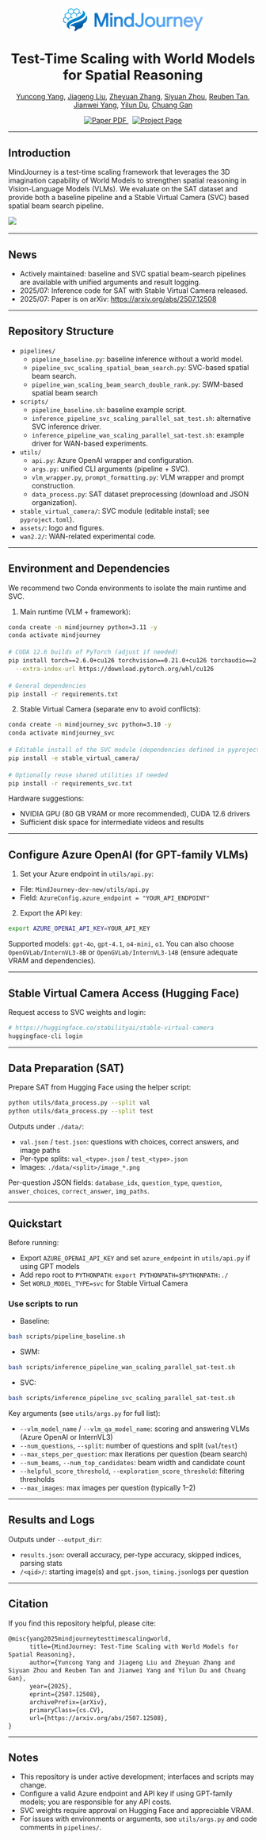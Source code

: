 <br/>
  <div align="center">
    <img src="assets/MindJourney_logo_transparent.png" alt="MindJourney Logo" height="48" style="vertical-align:middle">
  </div>
  <h1 align="center" style="font-size: 1.7rem">Test-Time Scaling with World Models for Spatial Reasoning</h1>
  <p align="center">
    <a href="https://yyuncong.github.io/">Yuncong Yang</a>,
    <a href="https://jiagengliu02.github.io/">Jiageng Liu</a>,
    <a href="https://cozheyuanzhangde.github.io/">Zheyuan Zhang</a>,
    <a href="https://rainbow979.github.io/">Siyuan Zhou</a>,
    <a href="https://cs-people.bu.edu/rxtan/">Reuben Tan</a>,
    <a href="https://jwyang.github.io/">Jianwei Yang</a>,
    <a href="https://yilundu.github.io/">Yilun Du</a>,
    <a href="https://people.csail.mit.edu/ganchuang">Chuang Gan</a>
  </p>
  <p align="center">
    <a href="https://arxiv.org/abs/2507.12508">
      <img src='https://img.shields.io/badge/Paper-PDF-red?style=flat&logo=arXiv&logoColor=red' alt='Paper PDF'>
    </a>
    <a href='https://umass-embodied-agi.github.io/MindJourney/' style='padding-left: 0.5rem;'>
      <img src='https://img.shields.io/badge/Project-Page-blue?style=flat&logo=Google%20chrome&logoColor=blue' alt='Project Page'>
    </a>
  </p>
</p>

---

## Introduction

MindJourney is a test-time scaling framework that leverages the 3D imagination capability of World Models to strengthen spatial reasoning in Vision-Language Models (VLMs). We evaluate on the SAT dataset and provide both a baseline pipeline and a Stable Virtual Camera (SVC) based spatial beam search pipeline.

![](assets/teaser.png)

---

## News

- Actively maintained: baseline and SVC spatial beam-search pipelines are available with unified arguments and result logging.
- 2025/07: Inference code for SAT with Stable Virtual Camera released.
- 2025/07: Paper is on arXiv: https://arxiv.org/abs/2507.12508

---

## Repository Structure

- `pipelines/`
  - `pipeline_baseline.py`: baseline inference without a world model.
  - `pipeline_svc_scaling_spatial_beam_search.py`: SVC-based spatial beam search.
  - `pipeline_wan_scaling_beam_search_double_rank.py`: SWM-based spatial beam search
- `scripts/`
  - `pipeline_baseline.sh`: baseline example script.
  - `inference_pipeline_svc_scaling_parallel_sat_test.sh`: alternative SVC inference driver.
  - `inference_pipeline_wan_scaling_parallel_sat-test.sh`: example driver for WAN-based experiments.
- `utils/`
  - `api.py`: Azure OpenAI wrapper and configuration.
  - `args.py`: unified CLI arguments (pipeline + SVC).
  - `vlm_wrapper.py`, `prompt_formatting.py`: VLM wrapper and prompt construction.
  - `data_process.py`: SAT dataset preprocessing (download and JSON organization).
- `stable_virtual_camera/`: SVC module (editable install; see `pyproject.toml`).
- `assets/`: logo and figures.
- `wan2.2/`: WAN-related experimental code.

---

## Environment and Dependencies

We recommend two Conda environments to isolate the main runtime and SVC.

1) Main runtime (VLM + framework):

```bash
conda create -n mindjourney python=3.11 -y
conda activate mindjourney

# CUDA 12.6 builds of PyTorch (adjust if needed)
pip install torch==2.6.0+cu126 torchvision==0.21.0+cu126 torchaudio==2.6.0+cu126 \
  --extra-index-url https://download.pytorch.org/whl/cu126

# General dependencies
pip install -r requirements.txt
```

2) Stable Virtual Camera (separate env to avoid conflicts):

```bash
conda create -n mindjourney_svc python=3.10 -y
conda activate mindjourney_svc

# Editable install of the SVC module (dependencies defined in pyproject.toml)
pip install -e stable_virtual_camera/

# Optionally reuse shared utilities if needed
pip install -r requirements_svc.txt
```

Hardware suggestions:
- NVIDIA GPU (80 GB VRAM or more recommended), CUDA 12.6 drivers
- Sufficient disk space for intermediate videos and results

---

## Configure Azure OpenAI (for GPT-family VLMs)

1) Set your Azure endpoint in `utils/api.py`:
- File: `MindJourney-dev-new/utils/api.py`
- Field: `AzureConfig.azure_endpoint = "YOUR_API_ENDPOINT"`

2) Export the API key:

```bash
export AZURE_OPENAI_API_KEY=YOUR_API_KEY
```

Supported models: `gpt-4o`, `gpt-4.1`, `o4-mini`, `o1`. You can also choose `OpenGVLab/InternVL3-8B` or `OpenGVLab/InternVL3-14B` (ensure adequate VRAM and dependencies).

---

## Stable Virtual Camera Access (Hugging Face)

Request access to SVC weights and login:

```bash
# https://huggingface.co/stabilityai/stable-virtual-camera
huggingface-cli login
```

---

## Data Preparation (SAT)

Prepare SAT from Hugging Face using the helper script:

```bash
python utils/data_process.py --split val
python utils/data_process.py --split test
```

Outputs under `./data/`:
- `val.json` / `test.json`: questions with choices, correct answers, and image paths
- Per-type splits: `val_<type>.json` / `test_<type>.json`
- Images: `./data/<split>/image_*.png`

Per-question JSON fields: `database_idx`, `question_type`, `question`, `answer_choices`, `correct_answer`, `img_paths`.

---

## Quickstart

Before running:
- Export `AZURE_OPENAI_API_KEY` and set `azure_endpoint` in `utils/api.py` if using GPT models
- Add repo root to `PYTHONPATH`: `export PYTHONPATH=$PYTHONPATH:./`
- Set `WORLD_MODEL_TYPE=svc` for Stable Virtual Camera

### Use scripts to run

- Baseline:

```bash
bash scripts/pipeline_baseline.sh
```

- SWM:

```bash
bash scripts/inference_pipeline_wan_scaling_parallel_sat-test.sh
```

- SVC:

```bash
bash scripts/inference_pipeline_svc_scaling_parallel_sat-test.sh
```

Key arguments (see `utils/args.py` for full list):
- `--vlm_model_name` / `--vlm_qa_model_name`: scoring and answering VLMs (Azure OpenAI or InternVL3)
- `--num_questions`, `--split`: number of questions and split (`val`/`test`)
- `--max_steps_per_question`: max iterations per question (beam search)
- `--num_beams`, `--num_top_candidates`: beam width and candidate count
- `--helpful_score_threshold`, `--exploration_score_threshold`: filtering thresholds
- `--max_images`: max images per question (typically 1–2)

---

## Results and Logs

Outputs under `--output_dir`:
- `results.json`: overall accuracy, per-type accuracy, skipped indices, parsing stats
- `/<qid>/`: starting image(s) and `gpt.json`, `timing.json`logs per question

---

## Citation

If you find this repository helpful, please cite:

```
@misc{yang2025mindjourneytesttimescalingworld,
      title={MindJourney: Test-Time Scaling with World Models for Spatial Reasoning}, 
      author={Yuncong Yang and Jiageng Liu and Zheyuan Zhang and Siyuan Zhou and Reuben Tan and Jianwei Yang and Yilun Du and Chuang Gan},
      year={2025},
      eprint={2507.12508},
      archivePrefix={arXiv},
      primaryClass={cs.CV},
      url={https://arxiv.org/abs/2507.12508}, 
}
```

---

## Notes

- This repository is under active development; interfaces and scripts may change.
- Configure a valid Azure endpoint and API key if using GPT-family models; you are responsible for any API costs.
- SVC weights require approval on Hugging Face and appreciable VRAM.
- For issues with environments or arguments, see `utils/args.py` and code comments in `pipelines/`.
